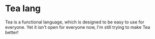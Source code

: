# Tea lang

Tea is a functional language, which is designed to be easy to use for everyone.
Yet it isn't open for everyone now, I'm still trying to make Tea better!
